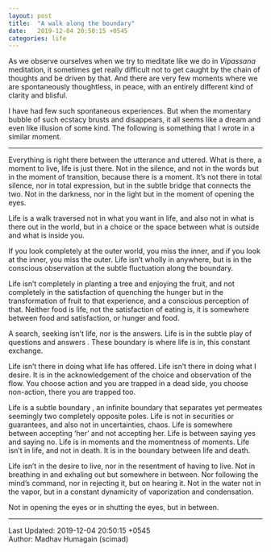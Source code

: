 ```yaml
---
layout: post
title:  "A walk along the boundary"
date:   2019-12-04 20:50:15 +0545
categories: life
---
```

As we observe ourselves when we try to meditate like we do in *Vipassana* meditation, it sometimes get really difficult not to get caught by the chain of thoughts and be driven by that. And there are very few moments where we are spontaneously thoughtless, in peace, with an entirely different kind of clarity and blisful.

I have had few such spontaneous experiences. But when the momentary bubble of such ecstacy brusts and disappears, it all seems like a dream and even like illusion of some kind. The following is something that I wrote in a similar moment.

***
Everything is right there between the utterance and uttered. What is there, a moment to live, life is just there. Not in the silence, and not in the words but in the moment of transition, because there is a moment. It’s not there in total silence, nor in total expression, but in the subtle bridge that connects the two.  Not in the darkness, nor in the light but in the moment of opening the eyes.

Life is a walk traversed not in what you want in life, and also not in what is there out in the world, but in a choice or the space between what is outside and what is inside you.

If you look completely at the outer world, you miss the inner, and if you look at the inner, you miss the outer. Life isn’t wholly in anywhere, but is in the conscious observation at the subtle fluctuation along the boundary.

Life isn’t completely in planting a tree and enjoying the fruit, and not completely in the satisfaction of quenching the hunger but in the transformation of fruit to that experience, and a conscious perception of that. Neither food is life, not the satisfaction of eating is, it is somewhere between food and satisfaction, or hunger and food.

A search, seeking isn’t life, nor is the answers. Life is in the subtle play of questions and answers . These boundary  is where life is in, this constant exchange.

Life isn’t there in doing what life has offered. Life isn’t there in doing what I desire. It is in the acknowledgement of the choice and observation of the flow. You choose action and you are trapped in a dead side, you choose non-action, there you are trapped too.

Life is a subtle boundary ,  an infinite boundary that separates yet permeates seemingly two completely opposite poles. Life is not in securities or guarantees, and also not in uncertainties, chaos. Life is somewhere between accepting ‘her’ and not accepting her. Life is between saying yes and saying no. Life is in moments and the momentness of moments. Life isn’t in life, and not in death. It is in the boundary between life and death.

Life isn’t in the desire to live, nor in the resentment of having to live. Not in breathing in and exhaling out  but somewhere in between. Nor following the mind’s command, nor in rejecting it, but on hearing it. Not in the water not in the vapor, but in a constant dynamicity of vaporization and condensation. 

Not in opening the eyes or in shutting the eyes, but in between.

----------
Last Updated: 2019-12-04 20:50:15 +0545  
Author: Madhav Humagain (scimad)
